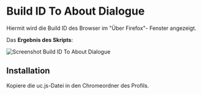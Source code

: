 # Build ID To About Dialogue
Hiermit wird die Build ID des Browser im "Über Firefox"- Fenster angezeigt.

Das **Ergebnis des Skripts**:

![Screenshot Build ID To About Dialogue](https://github.com/ardiman/userChrome.js/raw/master/buildidtoaboutdialogue/scr_buildidtoaboutdialogue.png)

## Installation
Kopiere die uc.js-Datei in den Chromeordner des Profils.

